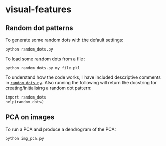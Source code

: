 # visual-features
## Random dot patterns
To generate some random dots with the default settings:
```
python random_dots.py
```
To load some random dots from a file:
```
python random_dots.py my_file.pkl
```

To understand how the code works, I have included descriptive comments in [```random_dots.py```](https://github.com/oliviaguest/visual-features/blob/master/random_dots.py).
Also running the following will return the docstring for creating/initialising a random dot pattern:
```
import random_dots
help(random_dots)
```

## PCA on images
To run a PCA and produce a dendrogram of the PCA:
```
python img_pca.py
```
